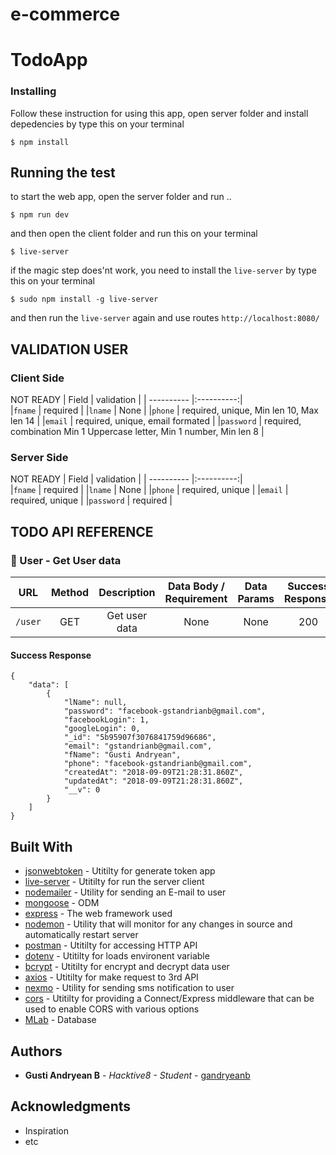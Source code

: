 # e-commerce
# TodoApp

### Installing

Follow these instruction for using this app,
open server folder and install depedencies by type this on your terminal
```
$ npm install
```

## Running the test

to start the web app, open the server folder and run ..
```
$ npm run dev
```
and then open the client folder and run this on your terminal
```
$ live-server
```
if the magic step does'nt work, you need to install the `live-server` by type this on your terminal
```
$ sudo npm install -g live-server
```
and then run the `live-server` again
and use routes ` http://localhost:8080/ `

## VALIDATION USER

### Client Side
NOT READY
| Field      | validation |
| ---------- |:----------:|  
|`fname`     | required   |
|`lname`     | None       |
|`phone`     | required, unique, Min len 10, Max len 14  |
|`email`     | required, unique, email formated |
|`password`  | required, combination Min 1 Uppercase letter, Min 1 number, Min len 8  |

### Server Side
NOT READY
| Field      | validation |
| ---------- |:----------:|  
|`fname`     | required   |
|`lname`     | None       |
|`phone`     | required, unique |
|`email`     | required, unique |
|`password`  | required   |

## TODO API REFERENCE

### :pushpin: User - Get User data

| URL         | Method | Description            |Data Body / Requirement                    | Data Params | Success Response | Error Response |
| ----------- |:------:|:---------------------: |:-----------------------------------------:|:-----------:|:----------------:|:--------------:|
| `/user`     |   GET  | Get user data          | None                                      | None        | 200              | 500            |
#### Success Response
```
{
    "data": [
        {
            "lName": null,
            "password": "facebook-gstandrianb@gmail.com",
            "facebookLogin": 1,
            "googleLogin": 0,
            "_id": "5b95907f3076841759d96686",
            "email": "gstandrianb@gmail.com",
            "fName": "Gusti Andryean",
            "phone": "facebook-gstandrianb@gmail.com",
            "createdAt": "2018-09-09T21:28:31.860Z",
            "updatedAt": "2018-09-09T21:28:31.860Z",
            "__v": 0
        }
    ]
}
```

## Built With

* [jsonwebtoken](https://www.npmjs.com/package/jsonwebtoken) - Utitilty for generate token app
* [live-server](https://www.npmjs.com/package/live-server) - Utitilty for run the server client
* [nodemailer](https://www.npmjs.com/package/mongoose) - Utility for sending an E-mail to user
* [mongoose](https://www.npmjs.com/package/mongoose) - ODM
* [express](https://www.npmjs.com/package/express) - The web framework used
* [nodemon](https://www.npmjs.com/package/nodemon) - Utility that will monitor for any changes in source and automatically restart server
* [postman](https://www.getpostman.com) - Utitilty for accessing HTTP API
* [dotenv](https://www.npmjs.com/package/dotenv) - Utitilty for loads environent variable
* [bcrypt](https://www.npmjs.com/package/bcrypt) - Utitilty for encrypt and decrypt data user
* [axios](https://www.npmjs.com/package/axios) - Utitilty for make request to 3rd API
* [nexmo](https://www.npmjs.com/package/nexmo) - Utility for sending sms notification to user
* [cors](https://www.npmjs.com/package/cors) - Utitilty for providing a Connect/Express middleware that can be used to enable CORS with various options
* [MLab](https://www.mlab.com) - Database

## Authors

* **Gusti Andryean B** - *Hacktive8 - Student* - [gandryeanb](https://github.com/Gandryeanb)

## Acknowledgments

* Inspiration
* etc
